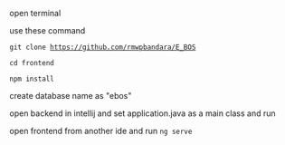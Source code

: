 open terminal

use these command

<code>git clone https://github.com/rmwpbandara/E_BOS</code>

<code>cd frontend</code>

<code>npm install</code>

create database name as "ebos"

open backend in intellij and set application.java as a main class and run

open frontend from another ide and run <code>ng serve</code>


